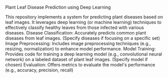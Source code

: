 Plant Leaf Disease Prediction using Deep Learning 

This repository implements a system for predicting plant diseases based on leaf images. It leverages deep learning (or machine learning) techniques to effectively classify healthy leaves from those infected with various diseases.
Disease Classification: Accurately predicts common plant diseases from leaf images. (Specify diseases if focusing on a specific set)
Image Preprocessing: Includes image preprocessing techniques (e.g., resizing, normalization) to enhance model performance.
Model Training: Provides code for training a deep learning model (e.g., convolutional neural network) on a labeled dataset of plant leaf images. (Specify model if chosen)
Evaluation: Offers metrics to evaluate the model's performance (e.g., accuracy, precision, recall)
